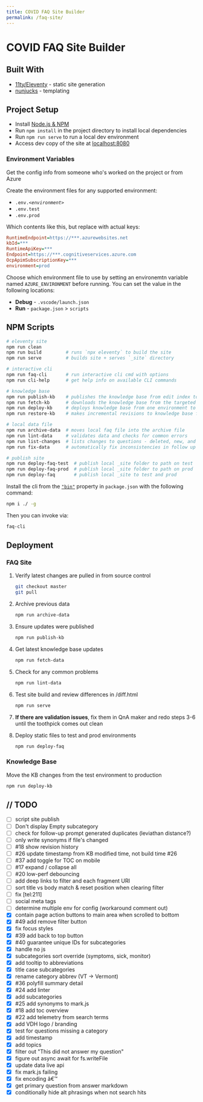 ```yaml
---
title: COVID FAQ Site Builder
permalink: /faq-site/
---
```


# COVID FAQ Site Builder

## Built With

- [11ty/Eleventy](https://www.11ty.io) - static site generation
- [nunjucks](https://mozilla.github.io/nunjucks/) - templating

## Project Setup

- Install [Node.js & NPM](https://nodejs.org/en/download/)
- Run `npm install` in the project directory to install local dependencies
- Run `npm run serve` to run a local dev environment
- Access dev copy of the site at [localhost:8080](http://localhost:8080)

### Environment Variables

Get the config info from someone who's worked on the project or from Azure

Create the environment files for any supported environment:

* <code>.env.<i>&lt;environment&gt;</i></code>
* `.env.test`
* `.env.prod`

Which contents like this, but replace with actual keys:

```ini
RuntimeEndpoint=https://***.azurewebsites.net
kbId=***
RuntimeApiKey=***
Endpoint=https://***.cognitiveservices.azure.com
OcpApimSubscriptionKey=***
environment=prod
```

Choose which environment file to use by setting an environemtn variable named `AZURE_ENVIRONMENT` before running.  You can set the value in the following locations:

* **Debug** - `.vscode/launch.json`
* **Run** - `package.json` > `scripts`


## NPM Scripts


```bash
# eleventy site
npm run clean
npm run build         # runs `npx eleventy` to build the site
npm run serve         # builds site + serves `_site` directory

# interactive cli
npm run faq-cli       # run interactive cli cmd with options
npm run cli-help      # get help info on available CLI commands

# knowledge base
npm run publish-kb    # publishes the knowledge base from edit index to bot index
npm run fetch-kb      # downloads the knowledge base from the targeted environment
npm run deploy-kb     # deploys knowledge base from one environment to another
npm run restore-kb    # makes incremental revisions to knowledge base from local faq file

# local data file
npm run archive-data  # moves local faq file into the archive file
npm run lint-data     # validates data and checks for common errors
npm run list-changes  # lists changes to questions - deleted, new, and title changes
npm run fix-data      # automatically fix inconsistencies in follow up prompts - upload via restore-kb

# publish site
npm run deploy-faq-test  # publish local _site folder to path on test
npm run deploy-faq-prod  # publish local _site folder to path on prod
npm run deploy-faq       # publish local _site to test and prod
```

Install the cli from the [`"bin"`](https://docs.npmjs.com/files/package.json#bin)  property in `package.json` with the following command:

```bash
npm i ./ -g
```

Then you can invoke via:

```bash
faq-cli
```

## Deployment

### FAQ Site


1. Verify latest changes are pulled in from source control

    ```bash
    git checkout master
    git pull
    ```

2. Archive previous data

    ```bash
    npm run archive-data
    ```

3. Ensure updates were published

    ```bash
    npm run publish-kb
    ```

4. Get latest knowledge base updates

    ```bash
    npm run fetch-data
    ```

5. Check for any common problems

    ```bash
    npm run lint-data
    ```

6. Test site build and review differences in /diff.html

    ```bash
    npm run serve
    ```

7. **If there are validation issues**, fix them in QnA maker and redo steps 3-6 until the toothpick comes out clean

8. Deploy static files to test and prod environments

    ```bash
    npm run deploy-faq
    ```

### Knowledge Base

Move the KB changes from the test environment to production

```bash
npm run deploy-kb
```

## // TODO

- [ ] script site publish
- [ ] Don't display Empty subcategory
- [ ] check for follow-up prompt generated duplicates (leviathan distance?)
- [ ] only write synonyms if file's changed
- [ ] #18 show revision history
- [ ] #26 update timestamp from KB modified time, not build time #26
- [ ] #37 add toggle for TOC on mobile
- [ ] #17 expand / collapse all
- [ ] #20 low-perf debouncing
- [ ] add deep links to filter and each fragment URI
- [ ] sort title vs body match & reset position when clearing filter
- [ ] fix [tel:211]
- [ ] social meta tags
- [ ] determine multiple env for config (workaround comment out)
- [x] contain page action buttons to main area when scrolled to bottom
- [x] #49 add remove filter button
- [x] fix focus styles
- [x] #39 add back to top button
- [x] #40 guarantee unique IDs for subcategories
- [x] handle no js
- [x] subcategories sort override (symptoms, sick, monitor)
- [x] add tooltip to abbreviations
- [x] title case subcategories
- [x] rename category abbrev (VT -> Vermont)
- [x] #36 polyfill summary detail
- [x] #24 add linter
- [x] add subcategories
- [x] #25 add synonyms to mark.js
- [x] #18 add toc overview
- [x] #22 add telemetry from search terms
- [x] add VDH logo / branding
- [x] test for questions missing a category
- [x] add timestamp
- [x] add topics
- [x] filter out "This did not answer my question"
- [x] figure out async await for fs.writeFile
- [x] update data live api
- [x] fix mark.js failing
- [x] fix encoding â€™
- [x] get primary question from answer markdown
- [x] conditionally hide alt phrasings when not search hits
